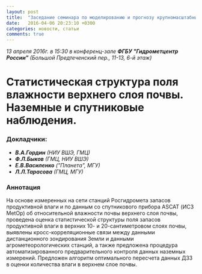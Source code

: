 ```yaml
---
layout: post
title:  "Заседание семинара по моделированию и прогнозу крупномасштабных гидрометеорологических процессов и климата"
date:   2016-04-06 20:23:10 +0300
categories: новости, статьи
comments: true
---
```


_13 апреля 2016г. в 15:30 в конференц-зале **ФГБУ "Гидрометцентр России"** (Большой Предтеченский пер., 11-13, 6-й этаж)_

# Статистическая структура поля влажности верхнего слоя почвы. Наземные и спутниковые наблюдения.

### Докладчики:
+ _**В.А.Гордин** (НИУ ВШЭ, ГМЦ)_
+ _**Ф.Л.Быков** (ГМЦ, НИУ ВШЭ)_
+ _**Е.В.Василенко** ("Планета", МГУ)_
+ _**Л.Л.Тарасова** (ГМЦ, МГУ)_

### Аннотация

На основе измеренных на сети станций Росгидромета запасов продуктивной влаги и по данным со спутникового  прибора ASCAT (ИСЗ MetOp) об относительной влажности почвы верхнего слоя почвы, проведена оценка статистической структуры поля запасов продуктивной влаги в верхних 10- и 20-сантиметровом слоях почвы, выявлены кросс-корреляционные связи между данными дистанционного зондирования Земли и данными агрометеорологических станций, а также предложена процедура автоматизированного предварительного контроля данных наземных измерений. Предложен алгоритм оптимального пересчета данных ДЗЗ в оценки количества влаги в верхнем слое почвы.
